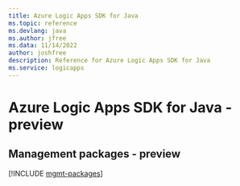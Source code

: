 ```yaml
---
title: Azure Logic Apps SDK for Java
ms.topic: reference
ms.devlang: java
ms.author: jfree
ms.data: 11/14/2022
author: joshfree
description: Reference for Azure Logic Apps SDK for Java
ms.service: logicapps
---
```

# Azure Logic Apps SDK for Java - preview

## Management packages - preview
[!INCLUDE [mgmt-packages](logic-apps-mgmt-index.md)]